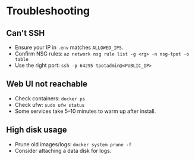 # Troubleshooting

## Can't SSH
- Ensure your IP in `.env` matches `ALLOWED_IPS`.
- Confirm NSG rules: `az network nsg rule list -g <rg> -n nsg-tpot -o table`
- Use the right port: `ssh -p 64295 tpotadmin@<PUBLIC_IP>`

## Web UI not reachable
- Check containers: `docker ps`
- Check ufw: `sudo ufw status`
- Some services take 5–10 minutes to warm up after install.

## High disk usage
- Prune old images/logs: `docker system prune -f`
- Consider attaching a data disk for logs.
